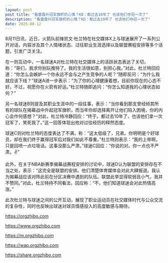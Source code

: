 ```yaml
---
layout: post
post title: "看雷霆升冠军旗帜的心情？KD：都过去10年了 也该他们夺冠一次了" 
description: "看雷霆升冠军旗帜的心情？KD：都过去10年了 也该他们夺冠一次了" 
date: 2025-08-12
---
```


8月11日讯，近日，火箭队前锋凯文·杜兰特在社交媒体X上与球迷展开了一系列公开对话，内容涉及其个人情绪状态、过往职业生涯选择以及联盟赛程安排等多个话题，引发广泛关注。

在一则互动中，一名球迷A对杜兰特在社交媒体上的活跃状态表达了关切，称：“哥们，我求你别玩推特了。我的生活很如意，别担心我。”对此，杜兰特回应道：“你怎么会嫉妒一个你永远不会与之产生竞争的人呢？”随即反问：“为什么我就应该下线？”球迷A进一步表示：“为了你的心理健康着想，目前你现在的心态不好。不过，祝愿你在火箭有好运。”杜兰特随即追问：“你怎么知道我的心理状态如何？”

另一名球迷B则提及其职业生涯中的一段往事，表示：“当你看到那支曾经倾其所有的球队在揭幕战中升起冠军旗帜，而当年你却选择离开让他们陷入困境，你的内心会作何感想？”对此，杜兰特冷静回应：“终于。都过去10年了，也该他们拿一次冠军了，笑死我了。”这一回答体现出他对过往经历的释然态度。

球迷C则对杜兰特的态度表达了不满，称：“这太低级了，兄弟。你明明是个好球员，却在我们终于赢得冠军后对我们如此不尊重。”杜兰特则表示：“我的上帝啊，只是回喷一点垃圾话。这事没那么严肃。”球迷C回应：“你说的对。你一点也不严肃。✌️”

此外，在关于NBA新赛季揭幕战赛程安排的讨论中，球迷D认为联盟的安排存在不当之处，表示：“这完全是联盟的安排。他们清楚体育媒体会对此大肆报道。我认为揭幕战应该对阵此前在分区决赛中遇到的队伍。联盟此举显得软弱且小气，我并不赞同。”对此，杜兰特持不同看法，回应称：“不，他们知道球迷会对此热情高涨。”

此次杜兰特与球迷之间的公开互动，展现了职业运动员在社交媒体时代与公众交流的复杂性，同时也反映出球迷对球员情感投入的高度敏感与期待。

https://orgzhibo.com

https://www.orgzhibo.com

https://m.orgzhibo.com

https://wap.orgzhibo.com

https://share.orgzhibo.com